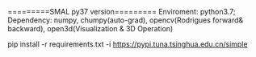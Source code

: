 =========SMAL py37 version=========
Enviroment: python3.7;
Dependency: numpy, chumpy(auto-grad), opencv(Rodrigues forward& backward), open3d(Visualization & 3D Operation)

pip install -r requirements.txt -i https://pypi.tuna.tsinghua.edu.cn/simple
